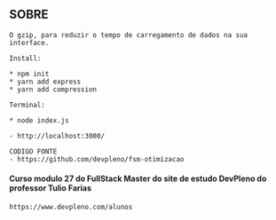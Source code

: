 
## SOBRE
````
O gzip, para reduzir o tempo de carregamento de dados na sua interface.
````

````
Install:

* npm init
* yarn add express
* yarn add compression
````

````
Terminal:

* node index.js
````

````
- http://localhost:3000/

````

````
CODIGO FONTE
- https://github.com/devpleno/fsm-otimizacao
````

#### Curso modulo 27 do FullStack Master do site de estudo DevPleno do professor Tulio Farias
````
https://www.devpleno.com/alunos
````